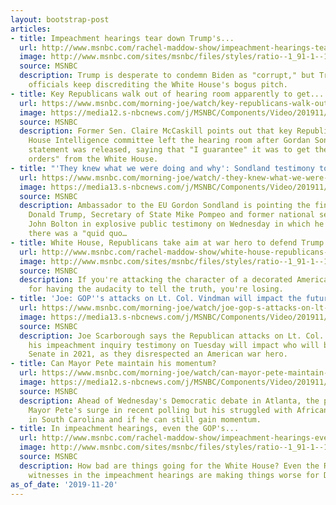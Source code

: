 ```yaml
---
layout: bootstrap-post
articles:
- title: Impeachment hearings tear down Trump's...
  url: http://www.msnbc.com/rachel-maddow-show/impeachment-hearings-tear-down-trumps-argument-about-biden
  image: http://www.msnbc.com/sites/msnbc/files/styles/ratio--1_91-1--1200x630/public/videos/n_tur_biden_19114_1920x1080.jpg?itok=sjVhYPgs
  source: MSNBC
  description: Trump is desperate to condemn Biden as "corrupt," but Trump administration
    officials keep discrediting the White House's bogus pitch.
- title: Key Republicans walk out of hearing room apparently to get...
  url: https://www.msnbc.com/morning-joe/watch/key-republicans-walk-out-of-hearing-room-apparently-to-get-marching-orders-from-white-house-73745989528
  image: https://media12.s-nbcnews.com/j/MSNBC/Components/Video/201911/n_mj_goporders_micro_191120_1920x1080.nbcnews-fp-1200-630.jpg
  source: MSNBC
  description: Former Sen. Claire McCaskill points out that key Republicans on the
    House Intelligence committee left the hearing room after Gordan Sondland's opening
    statement was released, saying that "I guarantee" it was to get their "marching
    orders" from the White House.
- title: "'They knew what we were doing and why': Sondland testimony to..."
  url: https://www.msnbc.com/morning-joe/watch/-they-knew-what-we-were-doing-and-why-sondland-testimony-to-implicate-trump-pompeo-73743941878
  image: https://media13.s-nbcnews.com/j/MSNBC/Components/Video/201911/n_mj_openingsondlandfix_micro_191120_1920x1080.nbcnews-fp-1200-630.jpg
  source: MSNBC
  description: Ambassador to the EU Gordon Sondland is pointing the finger at President
    Donald Trump, Secretary of State Mike Pompeo and former national security adviser
    John Bolton in explosive public testimony on Wednesday in which he says explicitly
    there was a "quid quo…
- title: White House, Republicans take aim at war hero to defend Trump
  url: http://www.msnbc.com/rachel-maddow-show/white-house-republicans-take-aim-war-hero-defend-trump
  image: http://www.msnbc.com/sites/msnbc/files/styles/ratio--1_91-1--1200x630/public/videos/n_mj_second_191120_1920x1080.jpg?itok=9PGsnIvi
  source: MSNBC
  description: If you're attacking the character of a decorated American war hero
    for having the audacity to tell the truth, you're losing.
- title: 'Joe: GOP''s attacks on Lt. Col. Vindman will impact the future of the Senate'
  url: https://www.msnbc.com/morning-joe/watch/joe-gop-s-attacks-on-lt-col-vindman-will-impact-the-future-of-the-senate-73743429864
  image: https://media13.s-nbcnews.com/j/MSNBC/Components/Video/201911/n_mj_senate_micro_191120_1920x1080.nbcnews-fp-1200-630.jpg
  source: MSNBC
  description: Joe Scarborough says the Republican attacks on Lt. Col. Vindman during
    his impeachment inquiry testimony on Tuesday will impact who will be running the
    Senate in 2021, as they disrespected an American war hero.
- title: Can Mayor Pete maintain his momentum?
  url: https://www.msnbc.com/morning-joe/watch/can-mayor-pete-maintain-his-momentum-73742405925
  image: https://media12.s-nbcnews.com/j/MSNBC/Components/Video/201911/n_mj_dems_191120_1920x1080.nbcnews-fp-1200-630.jpg
  source: MSNBC
  description: Ahead of Wednesday's Democratic debate in Atlanta, the panel discusses
    Mayor Pete's surge in recent polling but his struggled with African-American voters
    in South Carolina and if he can still gain momentum.
- title: In impeachment hearings, even the GOP's...
  url: http://www.msnbc.com/rachel-maddow-show/impeachment-hearings-even-the-gops-witnesses-are-hurting-trump
  image: http://www.msnbc.com/sites/msnbc/files/styles/ratio--1_91-1--1200x630/public/videos/n_lw_ahearing_191119_1920x1080.jpg?itok=_gMg3GAJ
  source: MSNBC
  description: How bad are things going for the White House? Even the Republicans'
    witnesses in the impeachment hearings are making things worse for Donald Trump.
as_of_date: '2019-11-20'
---
```


